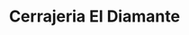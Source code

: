 ---
title: "Cerrajeria El Diamante"
url: /santa-tecla/cerrajeria-el-diamante/
shop: Schlüsseldienst
---